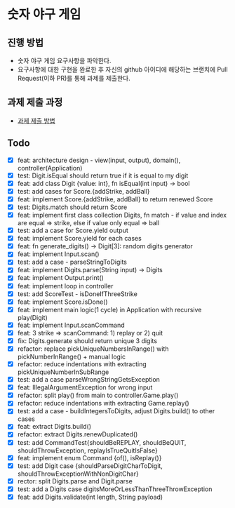 # 숫자 야구 게임

## 진행 방법

* 숫자 야구 게임 요구사항을 파악한다.
* 요구사항에 대한 구현을 완료한 후 자신의 github 아이디에 해당하는 브랜치에 Pull Request(이하 PR)를 통해 과제를 제출한다.

## 과제 제출 과정

* [과제 제출 방법](https://github.com/next-step/nextstep-docs/tree/master/precourse)

## Todo

- [x] feat: architecture design - view(input, output), domain(), controller(Application)
- [x] test: Digit.isEqual should return true if it is equal to my digit
- [x] feat: add class Digit {value: int}, fn isEqual(int input) -> bool
- [x] test: add cases for Score.{addStrike, addBall}
- [x] feat: implement Score.{addStrike, addBall} to return renewed Score
- [x] test: Digits.match should return Score
- [x] feat: implement first class collection Digits, fn match - if value and index are equal => strike, else if value
  only equal => ball
- [x] test: add a case for Score.yield output
- [x] feat: implement Score.yield for each cases
- [x] feat: fn generate_digits() -> Digit[3]: random digits generator
- [x] feat: implement Input.scan()
- [x] test: add a case - parseStringToDigits
- [x] feat: implement Digits.parse(String input) -> Digits
- [x] feat: implement Output.print()
- [x] feat: implement loop in controller
- [x] test: add ScoreTest - isDoneIfThreeStrike
- [x] feat: implement Score.isDone()
- [x] feat: implement main logic(1 cycle) in Application with recursive play(Digit)
- [x] feat: implement Input.scanCommand
- [x] feat: 3 strike => scanCommand: 1) replay or 2) quit
- [x] fix: Digits.generate should return unique 3 digits
- [x] refactor: replace pickUniqueNumbersInRange() with pickNumberInRange() + manual logic
- [x] refactor: reduce indentations with extracting pickUniqueNumberInSubRange
- [x] test: add a case parseWrongStringGetsException
- [x] feat: IllegalArgumentException for wrong input
- [x] refactor: split play() from main to controller.Game.play()
- [x] refactor: reduce indentations with extracting Game.replay()
- [x] test: add a case - buildIntegersToDigits, adjust Digits.build() to other cases
- [x] feat: extract Digits.build()
- [x] refactor: extract Digits.renewDuplicated()
- [x] test: add CommandTest{shouldBeREPLAY, shouldBeQUIT, shouldThrowException, replayIsTrueQuitIsFalse}
- [x] feat: implement enum Command {of(), isReplay()}
- [x] test: add Digit case {shouldParseDigitCharToDigit, shouldThrowExceptionWithNonDigitChar}
- [x] rector: split Digits.parse and Digit.parse
- [x] test: add a Digits case digitsMoreOrLessThanThreeThrowException
- [x] feat: add Digits.validate(int length, String payload)